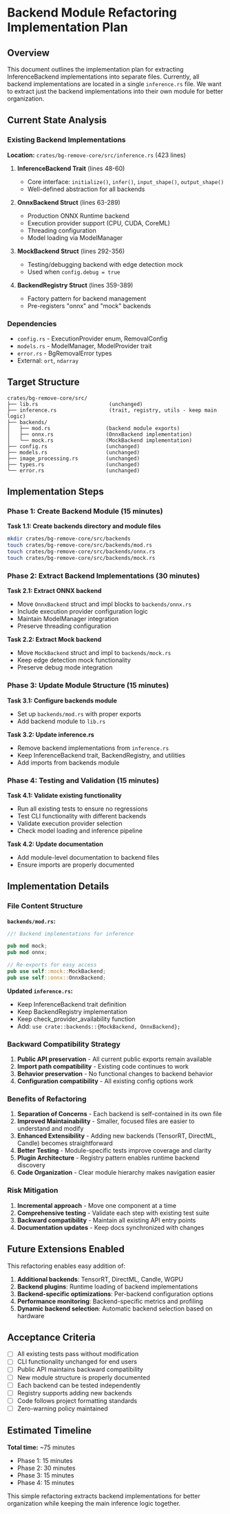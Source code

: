 # Backend Module Refactoring Implementation Plan

## Overview

This document outlines the implementation plan for extracting InferenceBackend implementations into separate files. Currently, all backend implementations are located in a single `inference.rs` file. We want to extract just the backend implementations into their own module for better organization.

## Current State Analysis

### Existing Backend Implementations

**Location:** `crates/bg-remove-core/src/inference.rs` (423 lines)

1. **InferenceBackend Trait** (lines 48-60)
   - Core interface: `initialize()`, `infer()`, `input_shape()`, `output_shape()`
   - Well-defined abstraction for all backends

2. **OnnxBackend Struct** (lines 63-289) 
   - Production ONNX Runtime backend
   - Execution provider support (CPU, CUDA, CoreML)
   - Threading configuration
   - Model loading via ModelManager

3. **MockBackend Struct** (lines 292-356)
   - Testing/debugging backend with edge detection mock
   - Used when `config.debug = true`

4. **BackendRegistry Struct** (lines 359-389)
   - Factory pattern for backend management
   - Pre-registers "onnx" and "mock" backends

### Dependencies

- `config.rs` - ExecutionProvider enum, RemovalConfig
- `models.rs` - ModelManager, ModelProvider trait  
- `error.rs` - BgRemovalError types
- External: `ort`, `ndarray`

## Target Structure

```
crates/bg-remove-core/src/
├── lib.rs                       (unchanged)
├── inference.rs                 (trait, registry, utils - keep main logic)
├── backends/
│   ├── mod.rs                  (backend module exports)
│   ├── onnx.rs                 (OnnxBackend implementation)
│   └── mock.rs                 (MockBackend implementation)
├── config.rs                   (unchanged)
├── models.rs                   (unchanged)
├── image_processing.rs         (unchanged)
├── types.rs                    (unchanged)
└── error.rs                    (unchanged)
```

## Implementation Steps

### Phase 1: Create Backend Module (15 minutes)

**Task 1.1: Create backends directory and module files**
```bash
mkdir crates/bg-remove-core/src/backends
touch crates/bg-remove-core/src/backends/mod.rs
touch crates/bg-remove-core/src/backends/onnx.rs
touch crates/bg-remove-core/src/backends/mock.rs
```

### Phase 2: Extract Backend Implementations (30 minutes)

**Task 2.1: Extract ONNX backend**
- Move `OnnxBackend` struct and impl blocks to `backends/onnx.rs`
- Include execution provider configuration logic
- Maintain ModelManager integration
- Preserve threading configuration

**Task 2.2: Extract Mock backend**
- Move `MockBackend` struct and impl to `backends/mock.rs`
- Keep edge detection mock functionality
- Preserve debug mode integration

### Phase 3: Update Module Structure (15 minutes)

**Task 3.1: Configure backends module**
- Set up `backends/mod.rs` with proper exports
- Add backend module to `lib.rs`

**Task 3.2: Update inference.rs**
- Remove backend implementations from `inference.rs`
- Keep InferenceBackend trait, BackendRegistry, and utilities
- Add imports from backends module

### Phase 4: Testing and Validation (15 minutes)

**Task 4.1: Validate existing functionality**
- Run all existing tests to ensure no regressions
- Test CLI functionality with different backends
- Validate execution provider selection
- Check model loading and inference pipeline

**Task 4.2: Update documentation**
- Add module-level documentation to backend files
- Ensure imports are properly documented

## Implementation Details

### File Content Structure

**`backends/mod.rs`:**
```rust
//! Backend implementations for inference

pub mod mock;
pub mod onnx;

// Re-exports for easy access
pub use self::mock::MockBackend;
pub use self::onnx::OnnxBackend;
```

**Updated `inference.rs`:**
- Keep InferenceBackend trait definition
- Keep BackendRegistry implementation  
- Keep check_provider_availability function
- Add: `use crate::backends::{MockBackend, OnnxBackend};`

### Backward Compatibility Strategy

1. **Public API preservation** - All current public exports remain available
2. **Import path compatibility** - Existing code continues to work
3. **Behavior preservation** - No functional changes to backend behavior
4. **Configuration compatibility** - All existing config options work

### Benefits of Refactoring

1. **Separation of Concerns** - Each backend is self-contained in its own file
2. **Improved Maintainability** - Smaller, focused files are easier to understand and modify
3. **Enhanced Extensibility** - Adding new backends (TensorRT, DirectML, Candle) becomes straightforward
4. **Better Testing** - Module-specific tests improve coverage and clarity
5. **Plugin Architecture** - Registry pattern enables runtime backend discovery
6. **Code Organization** - Clear module hierarchy makes navigation easier

### Risk Mitigation

1. **Incremental approach** - Move one component at a time
2. **Comprehensive testing** - Validate each step with existing test suite
3. **Backward compatibility** - Maintain all existing API entry points
4. **Documentation updates** - Keep docs synchronized with changes

## Future Extensions Enabled

This refactoring enables easy addition of:

1. **Additional backends**: TensorRT, DirectML, Candle, WGPU
2. **Backend plugins**: Runtime loading of backend implementations
3. **Backend-specific optimizations**: Per-backend configuration options
4. **Performance monitoring**: Backend-specific metrics and profiling
5. **Dynamic backend selection**: Automatic backend selection based on hardware

## Acceptance Criteria

- [ ] All existing tests pass without modification
- [ ] CLI functionality unchanged for end users  
- [ ] Public API maintains backward compatibility
- [ ] New module structure is properly documented
- [ ] Each backend can be tested independently
- [ ] Registry supports adding new backends
- [ ] Code follows project formatting standards
- [ ] Zero-warning policy maintained

## Estimated Timeline

**Total time:** ~75 minutes
- Phase 1: 15 minutes
- Phase 2: 30 minutes  
- Phase 3: 15 minutes
- Phase 4: 15 minutes

This simple refactoring extracts backend implementations for better organization while keeping the main inference logic together.